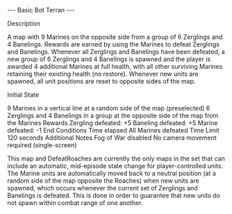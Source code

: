 --- Basic Bot Terran ---

Description

A map with 9 Marines on the opposite side from a group of 6 Zerglings and 4 Banelings. 
Rewards are earned by using the Marines to defeat Zerglings and Banelings. 
Whenever all Zerglings and Banelings have been defeated, a new group of 6 Zerglings and 4 Banelings is spawned and the player is 
awarded 4 additional Marines at full health, with all other surviving Marines retaining their existing health (no restore). 
Whenever new units are spawned, all unit positions are reset to opposite sides of the map.

Initial State

9 Marines in a vertical line at a random side of the map (preselected)
6 Zerglings and 4 Banelings in a group at the opposite side of the map from the Marines
Rewards
Zergling defeated: +5
Baneling defeated: +5
Marine defeated: -1
End Conditions
Time elapsed
All Marines defeated
Time Limit
120 seconds
Additional Notes
Fog of War disabled
No camera movement required (single-screen)

This map and DefeatRoaches are currently the only maps in the set that can include an automatic, mid-episode state change for
player-controlled units. The Marine units are automatically moved back to a neutral position (at a random side of the map opposite 
the Roaches) when new units are spawned, which occurs whenever the current set of Zerglings and Banelings is defeated. 
This is done in order to guarantee that new units do not spawn within combat range of one another.

